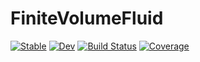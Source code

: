 # FiniteVolumeFluid

[![Stable](https://img.shields.io/badge/docs-stable-blue.svg)](https://HetaoZ.github.io/FiniteVolumeFluid.jl/stable)
[![Dev](https://img.shields.io/badge/docs-dev-blue.svg)](https://HetaoZ.github.io/FiniteVolumeFluid.jl/dev)
[![Build Status](https://github.com/HetaoZ/FiniteVolumeFluid.jl/actions/workflows/CI.yml/badge.svg?branch=main)](https://github.com/HetaoZ/FiniteVolumeFluid.jl/actions/workflows/CI.yml?query=branch%3Amain)
[![Coverage](https://codecov.io/gh/HetaoZ/FiniteVolumeFluid.jl/branch/main/graph/badge.svg)](https://codecov.io/gh/HetaoZ/FiniteVolumeFluid.jl)
